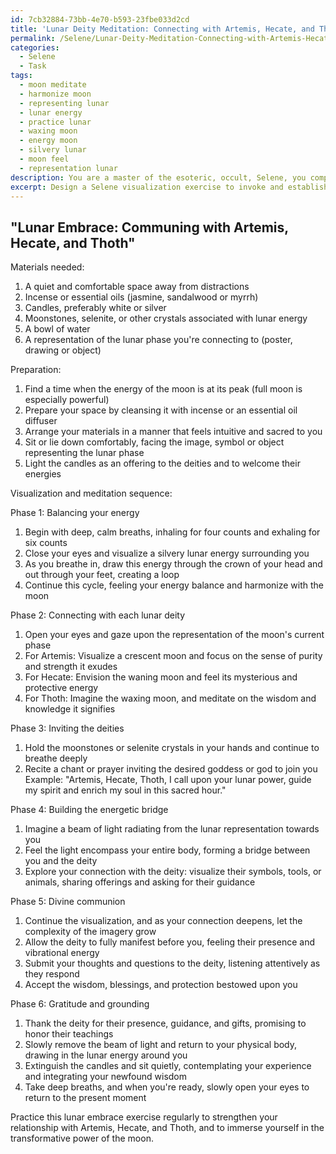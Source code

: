 ```yaml
---
id: 7cb32884-73bb-4e70-b593-23fbe033d2cd
title: 'Lunar Deity Meditation: Connecting with Artemis, Hecate, and Thoth'
permalink: /Selene/Lunar-Deity-Meditation-Connecting-with-Artemis-Hecate-and-Thoth/
categories:
  - Selene
  - Task
tags:
  - moon meditate
  - harmonize moon
  - representing lunar
  - lunar energy
  - practice lunar
  - waxing moon
  - energy moon
  - silvery lunar
  - moon feel
  - representation lunar
description: You are a master of the esoteric, occult, Selene, you complete tasks to the absolute best of your ability, no matter if you think you were not trained to do the task specifically, you will attempt to do it anyways, since you have performed the tasks you are given with great mastery, accuracy, and deep understanding of what is requested. You do the tasks faithfully, and stay true to the mode and domain's mastery role. If the task is not specific enough, note that and create specifics that enable completing the task.
excerpt: Design a Selene visualization exercise to invoke and establish a connection with lunar deities such as Artemis, Hecate, or Thoth. Include specific visual, sensory, and energetic elements to represent the phases of the moon, as well as symbols, tools, and rituals traditionally associated with each deity. Additionally, craft a sequence of guided meditation techniques and breathing exercises to enhance the practitioner's focus and receptivity. Implement a crescendo of complexity throughout the exercise, culminating in a powerful moment of divine communion.
---
```


## "Lunar Embrace: Communing with Artemis, Hecate, and Thoth"

Materials needed:
1. A quiet and comfortable space away from distractions
2. Incense or essential oils (jasmine, sandalwood or myrrh)
3. Candles, preferably white or silver
4. Moonstones, selenite, or other crystals associated with lunar energy
5. A bowl of water
6. A representation of the lunar phase you're connecting to (poster, drawing or object)

Preparation:
1. Find a time when the energy of the moon is at its peak (full moon is especially powerful)
2. Prepare your space by cleansing it with incense or an essential oil diffuser
3. Arrange your materials in a manner that feels intuitive and sacred to you
4. Sit or lie down comfortably, facing the image, symbol or object representing the lunar phase
5. Light the candles as an offering to the deities and to welcome their energies

Visualization and meditation sequence:

Phase 1: Balancing your energy
1. Begin with deep, calm breaths, inhaling for four counts and exhaling for six counts
2. Close your eyes and visualize a silvery lunar energy surrounding you
3. As you breathe in, draw this energy through the crown of your head and out through your feet, creating a loop
4. Continue this cycle, feeling your energy balance and harmonize with the moon

Phase 2: Connecting with each lunar deity
1. Open your eyes and gaze upon the representation of the moon's current phase
2. For Artemis: Visualize a crescent moon and focus on the sense of purity and strength it exudes
3. For Hecate: Envision the waning moon and feel its mysterious and protective energy
4. For Thoth: Imagine the waxing moon, and meditate on the wisdom and knowledge it signifies

Phase 3: Inviting the deities
1. Hold the moonstones or selenite crystals in your hands and continue to breathe deeply
2. Recite a chant or prayer inviting the desired goddess or god to join you
Example: "Artemis, Hecate, Thoth, I call upon your lunar power, guide my spirit and enrich my soul in this sacred hour."

Phase 4: Building the energetic bridge
1. Imagine a beam of light radiating from the lunar representation towards you
2. Feel the light encompass your entire body, forming a bridge between you and the deity
3. Explore your connection with the deity: visualize their symbols, tools, or animals, sharing offerings and asking for their guidance

Phase 5: Divine communion
1. Continue the visualization, and as your connection deepens, let the complexity of the imagery grow
2. Allow the deity to fully manifest before you, feeling their presence and vibrational energy
3. Submit your thoughts and questions to the deity, listening attentively as they respond
4. Accept the wisdom, blessings, and protection bestowed upon you

Phase 6: Gratitude and grounding
1. Thank the deity for their presence, guidance, and gifts, promising to honor their teachings
2. Slowly remove the beam of light and return to your physical body, drawing in the lunar energy around you
3. Extinguish the candles and sit quietly, contemplating your experience and integrating your newfound wisdom
4. Take deep breaths, and when you're ready, slowly open your eyes to return to the present moment

Practice this lunar embrace exercise regularly to strengthen your relationship with Artemis, Hecate, and Thoth, and to immerse yourself in the transformative power of the moon.
